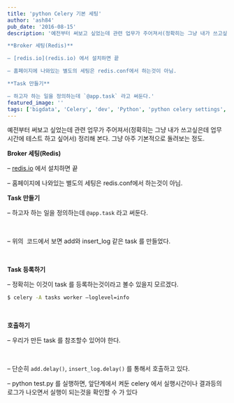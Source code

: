 ```yaml
---
title: 'python Celery 기본 세팅'
author: 'ash84'
pub_date: '2016-08-15'
description: '예전부터 써보고 싶었는데 관련 업무가 주어져서(정확히는 그냥 내가 쓰고싶은데 업무시간에 테스트 하고 싶어서) 정리해 본다. 그냥 아주 기본적으로 돌려보는 정도. 

**Broker 세팅(Redis)**

– [redis.io](redis.io) 에서 설치하면 끝 

– 홈페이지에 나와있는 별도의 세팅은 redis.conf에서 하는것이 아님. 

**Task 만들기**

– 하고자 하는 일을 정의하는데 `@app.task` 라고 써둔다.'
featured_image: ''
tags: ['bigdata', 'Celery', 'dev', 'Python', 'python celery settings', '병렬처리', '빅데이터', '파이썬']
---
```



예전부터 써보고 싶었는데 관련 업무가 주어져서(정확히는 그냥 내가 쓰고싶은데 업무시간에 테스트 하고 싶어서) 정리해 본다. 그냥 아주 기본적으로 돌려보는 정도. 

**Broker 세팅(Redis)**

– [redis.io](redis.io) 에서 설치하면 끝 

– 홈페이지에 나와있는 별도의 세팅은 redis.conf에서 하는것이 아님. 

**Task 만들기**

– 하고자 하는 일을 정의하는데 `@app.task` 라고 써둔다. 

<script src="https://gist.github.com/AhnSeongHyun/25df901d9dcd184d6e04.js"></script>

 

– 위의  코드에서 보면 add와 insert_log 같은 task 를 만들었다. 

  

**Task 등록하기**

– 정확히는 이것이 task 를 등록하는것이라고 볼수 있을지 모르겠다. 

```bash
$ celery -A tasks worker —loglevel=info
```

  

**호출하기**

– 우리가 만든 task 를 참조할수 있어야 한다. 

 

<script src="https://gist.github.com/AhnSeongHyun/9dec475c9cf52848f24c.js"></script>

– 단순히 `add.delay()`, `insert_log.delay()` 를 통해서 호출하고 있다. 

– python test.py 를 실행하면, 앞단계에서 켜둔 celery 에서 실행시간이나 결과등의 로그가 나오면서 실행이 되는것을 확인할 수 가 있다



